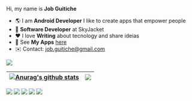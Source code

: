 Hi, my name is **Job Guitiche**

- 🌎 I am **Android Developer** I like to create apps that empower people
- 💼 **Software Developer** at SkyJacket
- ❤️ I love **Writing** about tecnology and share ideias
- 📱 See **My Apps** [here](https://play.google.com/store/apps/dev?id=6572654544819443309&hl=pt)
- ✉️ Contact: job.guitiche@gmail.com

![](https://komarev.com/ghpvc/?username=jobguitiche)

<!-- <div align="left">
  <a href="https://github.com/jobguitiche">
  <img height="180em" src="https://github-readme-stats.vercel.app/api?username=jobguitiche&show_icons=true&theme=tokyonight&include_all_commits=true&count_private=true"/>
  <img height="180em" src="https://github-readme-stats.vercel.app/api/top-langs/?username=jobguitiche&layout=compact&langs_count=7&theme=tokyonight"/>        
</div> -->

| <a href="https://github.com/jobguitiche/github-readme-stats"><img align="center" src="https://github-readme-stats.vercel.app/api?username=jobguitiche&show_icons=true&include_all_commits=true&theme=default&hide_border=true&icon_color=E01462" alt="Anurag's github stats" /></a> | <a href="https://github.com/jobguitiche/github-readme-stats"><img align="center" src="https://github-readme-stats.vercel.app/api/top-langs/?username=jobguitiche&layout=compact&theme=default&hide_border=true" /></a> |
| ------------- | ------------- |

<div>
  <a href="https://www.linkedin.com/in/job-guitiche/" target="_blank"><img src="https://img.shields.io/badge/-LinkedIn-%230077B5?style=for-the-badge&logo=linkedin&logoColor=white" target="_blank"></a>
  <a href="https://play.google.com/store/apps/dev?id=6572654544819443309&hl=pt" target="_blank"><img src="https://img.shields.io/badge/Google_Play-07c15e?style=for-the-badge&logo=google-play&logoColor=white" target="_blank"></a>    
    <a href="https://twitter.com/job_guitiche" target="_blank"><img src="https://img.shields.io/badge/Twitter-1DA1F2?style=for-the-badge&logo=twitter&logoColor=white" target="_blank"></a>    
  <a href="https://www.instagram.com/job.guitiche.dev/" target="_blank"><img src="https://img.shields.io/badge/-Instagram-%23E4405F?style=for-the-badge&logo=instagram&logoColor=white" target="_blank"></a>
  <a href="https://www.behance.net/job_guitiche" target="_blank"><img src="https://img.shields.io/badge/-Behance-%230077B5?style=for-the-badge&logo=behance&logoColor=white" target="_blank"></a>        
</div>
